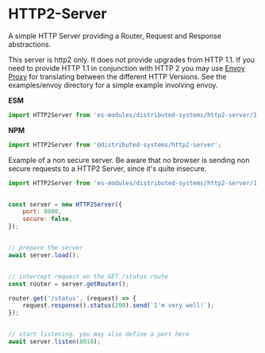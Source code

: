 # HTTP2-Server

A simple HTTP Server providing a Router, Request and Response abstractions.

This server is http2 only. It does not provide upgrades from HTTP 1.1. If you
need to provide HTTP 1.1 in conjunction with HTTP 2 you may use [Envoy Proxy](https://www.envoyproxy.io/)
for translating between the different HTTP Versions. See the examples/envoy 
directory for a simple example involving envoy.

**ESM**
```javascript
import HTTP2Server from 'es-modules/distributed-systems/http2-server/1.0.0+/index.mjs';
```

**NPM**
```javascript
import HTTP2Server from '@distributed-systems/http2-server';
```



Example of a non secure server. Be aware that no browser is sending non secure
requests to a HTTP2 Server, since it's quite insecure.

```javascript
import HTTP2Server from 'es-modules/distributed-systems/http2-server/1.0.0+/index.mjs';


const server = new HTTP2Server({
    port: 8000,
    secure: false,
});


// prepare the server
await server.load();


// intercept request on the GET /status route
const router = server.getRouter();

router.get('/status', (request) => {
    request.response().status(200).send(`I'm very well!`);
});


// start listening. you may also define a port here
await server.listen(8010);
```